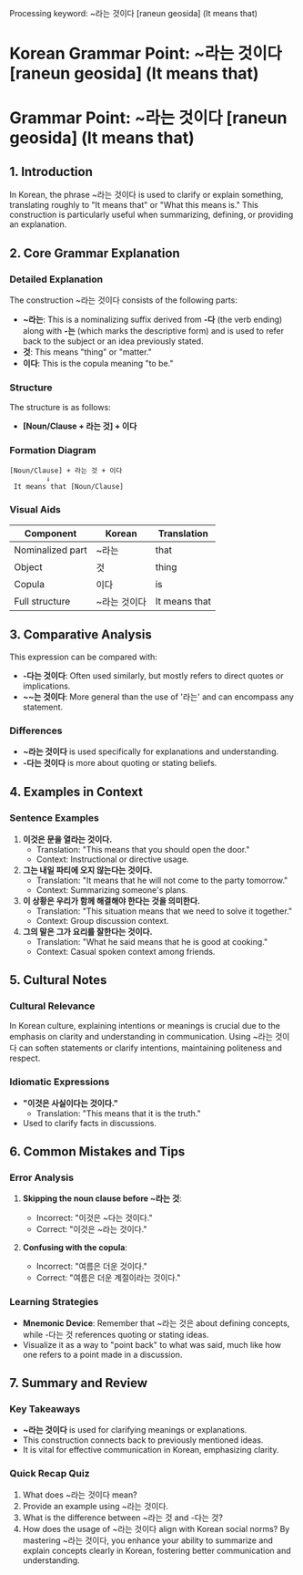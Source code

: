 Processing keyword: ~라는 것이다 [raneun geosida] (It means that)
# Korean Grammar Point: ~라는 것이다 [raneun geosida] (It means that)
# Grammar Point: ~라는 것이다 [raneun geosida] (It means that)
## 1. Introduction
In Korean, the phrase ~라는 것이다 is used to clarify or explain something, translating roughly to "It means that" or "What this means is." This construction is particularly useful when summarizing, defining, or providing an explanation.
## 2. Core Grammar Explanation
### Detailed Explanation
The construction ~라는 것이다 consists of the following parts:
- **~라는**: This is a nominalizing suffix derived from **-다** (the verb ending) along with **-는** (which marks the descriptive form) and is used to refer back to the subject or an idea previously stated.
- **것**: This means "thing" or "matter."
- **이다**: This is the copula meaning "to be."
### Structure
The structure is as follows:
- **[Noun/Clause + 라는 것] + 이다**
### Formation Diagram
```
[Noun/Clause] + 라는 것 + 이다
         ↓ 
 It means that [Noun/Clause]
```
### Visual Aids
| Component       | Korean          | Translation       |
|-----------------|-----------------|--------------------|
| Nominalized part| ~라는           | that                |
| Object          | 것              | thing               |
| Copula          | 이다            | is                  |
| Full structure   | ~라는 것이다   | It means that      |
## 3. Comparative Analysis
This expression can be compared with:
- **-다는 것이다**: Often used similarly, but mostly refers to direct quotes or implications.
- **~~는 것이다**: More general than the use of '라는' and can encompass any statement.
### Differences
- **~라는 것이다** is used specifically for explanations and understanding.
- **-다는 것이다** is more about quoting or stating beliefs.
## 4. Examples in Context
### Sentence Examples
1. **이것은 문을 열라는 것이다.**
   - Translation: "This means that you should open the door."
   - Context: Instructional or directive usage.
2. **그는 내일 파티에 오지 않는다는 것이다.**
   - Translation: "It means that he will not come to the party tomorrow."
   - Context: Summarizing someone's plans.
3. **이 상황은 우리가 함께 해결해야 한다는 것을 의미한다.**
   - Translation: "This situation means that we need to solve it together."
   - Context: Group discussion context.
4. **그의 말은 그가 요리를 잘한다는 것이다.**
   - Translation: "What he said means that he is good at cooking."
   - Context: Casual spoken context among friends.
## 5. Cultural Notes
### Cultural Relevance
In Korean culture, explaining intentions or meanings is crucial due to the emphasis on clarity and understanding in communication. Using ~라는 것이다 can soften statements or clarify intentions, maintaining politeness and respect.
### Idiomatic Expressions
- **"이것은 사실이다는 것이다."** 
  - Translation: "This means that it is the truth."
- Used to clarify facts in discussions.
## 6. Common Mistakes and Tips
### Error Analysis
1. **Skipping the noun clause before ~라는 것**:
   - Incorrect: "이것은 ~다는 것이다."
   - Correct: "이것은 ~라는 것이다."
   
2. **Confusing with the copula**:
   - Incorrect: "여름은 더운 것이다."
   - Correct: "여름은 더운 계절이라는 것이다."
### Learning Strategies
- **Mnemonic Device**: Remember that ~라는 것은 about defining concepts, while -다는 것 references quoting or stating ideas.
- Visualize it as a way to "point back" to what was said, much like how one refers to a point made in a discussion.
## 7. Summary and Review
### Key Takeaways
- **~라는 것이다** is used for clarifying meanings or explanations.
- This construction connects back to previously mentioned ideas.
- It is vital for effective communication in Korean, emphasizing clarity.
### Quick Recap Quiz
1. What does ~라는 것이다 mean?
2. Provide an example using ~라는 것이다.
3. What is the difference between ~라는 것 and -다는 것?
4. How does the usage of ~라는 것이다 align with Korean social norms?
By mastering ~라는 것이다, you enhance your ability to summarize and explain concepts clearly in Korean, fostering better communication and understanding.
